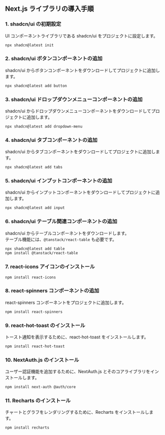 ## Next.js ライブラリの導入手順

### 1. shadcn/ui の初期設定

UI コンポーネントライブラリである shadcn/ui をプロジェクトに設定します。

```bash
npx shadcn@latest init
```

### 2. shadcn/ui ボタンコンポーネントの追加

shadcn/ui からボタンコンポーネントをダウンロードしてプロジェクトに追加します。

```bash
npx shadcn@latest add button
```

### 3. shadcn/ui ドロップダウンメニューコンポーネントの追加

shadcn/ui からドロップダウンメニューコンポーネントをダウンロードしてプロジェクトに追加します。

```bash
npx shadcn@latest add dropdown-menu
```

### 4. shadcn/ui タブコンポーネントの追加

shadcn/ui からタブコンポーネントをダウンロードしてプロジェクトに追加します。

```bash
npx shadcn@latest add tabs
```

### 5. shadcn/ui インプットコンポーネントの追加

shadcn/ui からインプットコンポーネントをダウンロードしてプロジェクトに追加します。

```bash
npx shadcn@latest add input
```

### 6. shadcn/ui テーブル関連コンポーネントの追加

shadcn/ui からテーブルコンポーネントをダウンロードします。  
テーブル機能には、`@tanstack/react-table` も必要です。

```bash
npx shadcn@latest add table
npm install @tanstack/react-table
```

### 7. react-icons アイコンのインストール

```bash
npm install react-icons
```

### 8. react-spinners コンポーネントの追加

react-spinners コンポーネントをプロジェクトに追加します。

```bash
npm install react-spinners
```

### 9. react-hot-toast のインストール

トースト通知を表示するために、react-hot-toast をインストールします。

```bash
npm install react-hot-toast
```

### 10. NextAuth.js のインストール

ユーザー認証機能を追加するために、NextAuth.js とそのコアライブラリをインストールします。

```bash
npm install next-auth @auth/core
```

### 11. Recharts のインストール

チャートとグラフをレンダリングするために、Recharts をインストールします。

```bash
npm install recharts
```